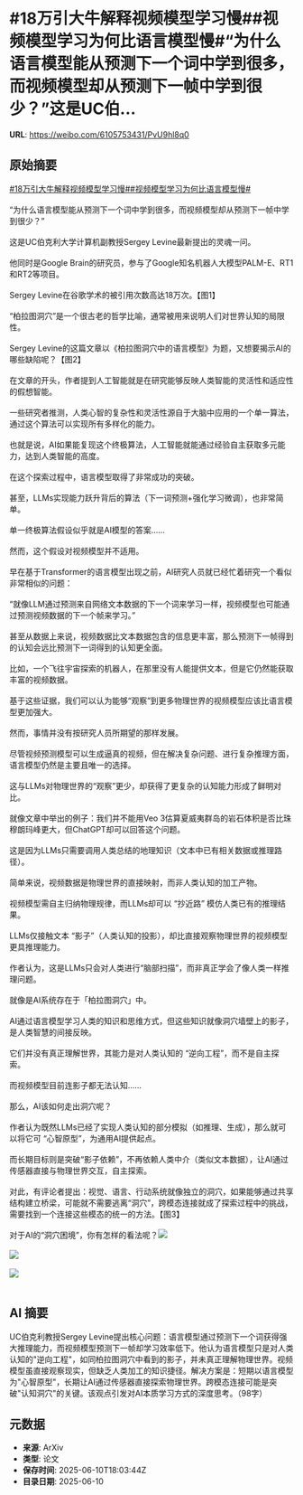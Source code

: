 # #18万引大牛解释视频模型学习慢##视频模型学习为何比语言模型慢#“为什么语言模型能从预测下一个词中学到很多，而视频模型却从预测下一帧中学到很少？”这是UC伯...

**URL**: https://weibo.com/6105753431/PvU9hl8q0

## 原始摘要

<a href="https://m.weibo.cn/search?containerid=231522type%3D1%26t%3D10%26q%3D%2318%E4%B8%87%E5%BC%95%E5%A4%A7%E7%89%9B%E8%A7%A3%E9%87%8A%E8%A7%86%E9%A2%91%E6%A8%A1%E5%9E%8B%E5%AD%A6%E4%B9%A0%E6%85%A2%23&amp;extparam=%2318%E4%B8%87%E5%BC%95%E5%A4%A7%E7%89%9B%E8%A7%A3%E9%87%8A%E8%A7%86%E9%A2%91%E6%A8%A1%E5%9E%8B%E5%AD%A6%E4%B9%A0%E6%85%A2%23" data-hide=""><span class="surl-text">#18万引大牛解释视频模型学习慢#</span></a><a href="https://m.weibo.cn/search?containerid=231522type%3D1%26t%3D10%26q%3D%23%E8%A7%86%E9%A2%91%E6%A8%A1%E5%9E%8B%E5%AD%A6%E4%B9%A0%E4%B8%BA%E4%BD%95%E6%AF%94%E8%AF%AD%E8%A8%80%E6%A8%A1%E5%9E%8B%E6%85%A2%23&amp;extparam=%23%E8%A7%86%E9%A2%91%E6%A8%A1%E5%9E%8B%E5%AD%A6%E4%B9%A0%E4%B8%BA%E4%BD%95%E6%AF%94%E8%AF%AD%E8%A8%80%E6%A8%A1%E5%9E%8B%E6%85%A2%23" data-hide=""><span class="surl-text">#视频模型学习为何比语言模型慢#</span></a><br><br>“为什么语言模型能从预测下一个词中学到很多，而视频模型却从预测下一帧中学到很少？”<br><br>这是UC伯克利大学计算机副教授Sergey Levine最新提出的灵魂一问。<br><br>他同时是Google Brain的研究员，参与了Google知名机器人大模型PALM-E、RT1和RT2等项目。<br><br>Sergey Levine在谷歌学术的被引用次数高达18万次。【图1】<br><br>“柏拉图洞穴”是一个很古老的哲学比喻，通常被用来说明人们对世界认知的局限性。<br><br>Sergey Levine的这篇文章以《柏拉图洞穴中的语言模型》为题，又想要揭示AI的哪些缺陷呢？【图2】<br><br>在文章的开头，作者提到人工智能就是在研究能够反映人类智能的灵活性和适应性的假想智能。<br><br>一些研究者推测，人类心智的复杂性和灵活性源自于大脑中应用的一个单一算法，通过这个算法可以实现所有多样化的能力。<br><br>也就是说，AI如果能复现这个终极算法，人工智能就能通过经验自主获取多元能力，达到人类智能的高度。<br><br>在这个探索过程中，语言模型取得了非常成功的突破。<br><br>甚至，LLMs实现能力跃升背后的算法（下一词预测+强化学习微调），也非常简单。<br><br>单一终极算法假设似乎就是AI模型的答案……<br><br>然而，这个假设对视频模型并不适用。<br><br>早在基于Transformer的语言模型出现之前，AI研究人员就已经忙着研究一个看似非常相似的问题：<br><br>“就像LLM通过预测来自网络文本数据的下一个词来学习一样，视频模型也可能通过预测视频数据的下一个帧来学习。”<br><br>甚至从数据上来说，视频数据比文本数据包含的信息更丰富，那么预测下一帧得到的认知会远比预测下一词得到的认知更全面。<br><br>比如，一个飞往宇宙探索的机器人，在那里没有人能提供文本，但是它仍然能获取丰富的视频数据。<br><br>基于这些证据，我们可以认为能够“观察”到更多物理世界的视频模型应该比语言模型更加强大。<br><br>然而，事情并没有按研究人员所期望的那样发展。<br><br>尽管视频预测模型可以生成逼真的视频，但在解决复杂问题、进行复杂推理方面，语言模型仍然是主要且唯一的选择。<br><br>这与LLMs对物理世界的“观察”更少，却获得了更复杂的认知能力形成了鲜明对比。<br><br>就像文章中举出的例子：我们并不能用Veo 3估算夏威夷群岛的岩石体积是否比珠穆朗玛峰更大，但ChatGPT却可以回答这个问题。<br><br>这是因为LLMs只需要调用人类总结的地理知识（文本中已有相关数据或推理路径）。<br><br>简单来说，视频数据是物理世界的直接映射，而非人类认知的加工产物。<br><br>视频模型需自主归纳物理规律，而LLMs却可以 “抄近路” 模仿人类已有的推理结果。<br><br>LLMs仅接触文本 “影子”（人类认知的投影），却比直接观察物理世界的视频模型更具推理能力。<br><br>作者认为，这是LLMs只会对人类进行“脑部扫描”，而非真正学会了像人类一样推理问题。<br><br>就像是AI系统存在于「柏拉图洞穴」中。<br><br>AI通过语言模型学习人类的知识和思维方式，但这些知识就像洞穴墙壁上的影子，是人类智慧的间接反映。<br><br>它们并没有真正理解世界，其能力是对人类认知的 “逆向工程”，而不是自主探索。<br><br>而视频模型目前连影子都无法认知……<br><br>那么，AI该如何走出洞穴呢？<br><br>作者认为既然LLMs已经了实现人类认知的部分模拟（如推理、生成），那么就可以将它可 “心智原型”，为通用AI提供起点。<br><br>而长期目标则是突破“影子依赖”，不再依赖人类中介（类似文本数据），让AI通过传感器直接与物理世界交互，自主探索。<br><br>对此，有评论者提出：视觉、语言、行动系统就像独立的洞穴，如果能够通过共享结构建立桥梁，可能就不需要逃离“洞穴”，跨模态连接就成了探索过程中的挑战，需要找到一个连接这些模态的统一的方法。【图3】<br><br>对于AI的“洞穴困境”，你有怎样的看法呢？<img style="" src="https://tvax3.sinaimg.cn/large/006Fd7o3ly1i2ad3jqx5yj30h608it9j.jpg" referrerpolicy="no-referrer"><br><br><img style="" src="https://tvax2.sinaimg.cn/large/006Fd7o3ly1i2ad3n1rsnj30zk0830un.jpg" referrerpolicy="no-referrer"><br><br><img style="" src="https://tvax4.sinaimg.cn/large/006Fd7o3ly1i2ad3p8jiwj30zk0cjjy2.jpg" referrerpolicy="no-referrer"><br><br>

## AI 摘要

UC伯克利教授Sergey Levine提出核心问题：语言模型通过预测下一个词获得强大推理能力，而视频模型预测下一帧却学习效率低下。他认为语言模型只是对人类认知的"逆向工程"，如同柏拉图洞穴中看到的影子，并未真正理解物理世界。视频模型虽直接观察现实，但缺乏人类加工的知识捷径。解决方案是：短期以语言模型为"心智原型"，长期让AI通过传感器直接探索物理世界。跨模态连接可能是突破"认知洞穴"的关键。该观点引发对AI本质学习方式的深度思考。（98字）

## 元数据

- **来源**: ArXiv
- **类型**: 论文
- **保存时间**: 2025-06-10T18:03:44Z
- **目录日期**: 2025-06-10
